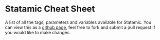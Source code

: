 Statamic Cheat Sheet
====================

A list of all the tags, parameters and variables available for Statamic. You can view this as a [github page](http://statamic.github.io/statamic-cheat-sheet), feel free to fork and submit a pull request if you would like to make changes.
